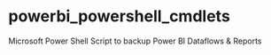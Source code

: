 # powerbi_powershell_cmdlets
Microsoft Power Shell Script to backup Power BI Dataflows &amp; Reports
